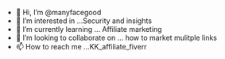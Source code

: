 - 👋 Hi, I’m @manyfacegood
- 👀 I’m interested in ...Security and insights 
- 🌱 I’m currently learning ... Affiliate marketing
- 💞️ I’m looking to collaborate on ... how to market mulitple links 
- 📫 How to reach me ...KK_affiliate_fiverr

<!---
manyfacegood/manyfacegood is a ✨ special ✨ repository because its `README.md` (this file) appears on your GitHub profile.
You can click the Preview link to take a look at your changes.
--->
